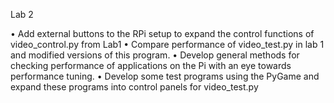 Lab 2 

• Add external buttons to the RPi setup to expand the control functions of video_control.py from Lab1
• Compare performance of video_test.py in lab 1 and modified versions of this program.
• Develop general methods for checking performance of applications on the Pi with an eye towards performance tuning.
• Develop some test programs using the PyGame and expand these programs into control panels for video_test.py
